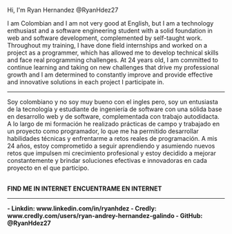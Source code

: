 Hi, I'm Ryan Hernandez
@RyanHdez27

I am Colombian and I am not very good at English, but I am a technology enthusiast and a software engineering student with a solid foundation in web and software development, complemented by self-taught work. Throughout my training, I have done field internships and worked on a project as a programmer, which has allowed me to develop technical skills and face real programming challenges.
At 24 years old, I am committed to continue learning and taking on new challenges that drive my professional growth and I am determined to constantly improve and provide effective and innovative solutions in each project I participate in.
<br><hr>
Soy colombiano y no soy muy bueno con el ingles pero, soy un entusiasta de la tecnología y estudiante de ingeniería de software con una sólida base en desarrollo web y de software, complementada con trabajo autodidacta. A lo largo de mi formación he realizado prácticas de campo y trabajado en un proyecto como programador, lo que me ha permitido desarrollar habilidades técnicas y enfrentarme a retos reales de programación.
A mis 24 años, estoy comprometido a seguir aprendiendo y asumiendo nuevos retos que impulsen mi crecimiento profesional y estoy decidido a mejorar constantemente y brindar soluciones efectivas e innovadoras en cada proyecto en el que participo.

<br>
<b>FIND ME IN INTERNET<b>    <b>ENCUENTRAME EN INTERNET<b>
<hr>
- Linkdin: www.linkedin.com/in/ryanhdez
- Credly: www.credly.com/users/ryan-andrey-hernandez-galindo
- GitHub: @RyanHdez27
